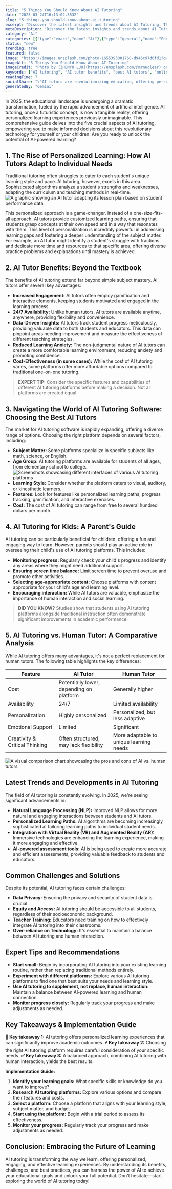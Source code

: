 ```yaml
---
title: "5 Things You Should Know About AI Tutoring"
date: "2025-03-24T16:13:02.353Z"
slug: "5-things-you-should-know-about-ai-tutoring"
excerpt: "Discover the latest insights and trends about AI Tutoring. This comprehensive guide covers everything you need to know about AI Tutoring in 2025."
metaDescription: "Discover the latest insights and trends about AI Tutoring. This comprehensive guide covers everything you need to know about AI Tutoring in 2025."
category: "Ai"
categories: [{"type":"exact","name":"Ai"},{"type":"general","name":"Education"},{"type":"medium","name":"Personalized Learning"},{"type":"specific","name":"Adaptive Learning Systems"},{"type":"niche","name":"Student Performance Modeling"}]
status: "new"
trending: true
featured: false
image: "https://images.unsplash.com/photo-1655393001768-d946c97d6fd1?q=85&w=1200&fit=max&fm=webp&auto=compress"
imageAlt: "5 Things You Should Know About AI Tutoring"
imageCredit: "Photo by [ZHENYU LUO](https://unsplash.com/@mrnuclear) on Unsplash"
keywords: ["AI tutoring", "AI tutor benefits", "best AI tutors", "online AI tutoring", "AI tutoring software", "personalized AI tutoring", "AI tutoring for kids", "cost of AI tutoring", "AI tutoring vs human tutor", "free AI tutoring platforms"]
readingTime: 7
socialShare: "\"AI tutors are revolutionizing education, offering personalized learning paths that adapt to each student's unique needs. But are they replacing human teachers?  The answer is surprisingly nuanced.\""
generatedBy: "Gemini"
---
```




In 2025, the educational landscape is undergoing a dramatic transformation, fueled by the rapid advancement of artificial intelligence.  AI tutoring, once a futuristic concept, is now a tangible reality, offering personalized learning experiences previously unimaginable.  This comprehensive guide delves into the five crucial aspects of AI tutoring, empowering you to make informed decisions about this revolutionary technology for yourself or your children.  Are you ready to unlock the potential of AI-powered learning?

## 1. The Rise of Personalized Learning: How AI Tutors Adapt to Individual Needs

Traditional tutoring often struggles to cater to each student's unique learning style and pace.  AI tutoring, however, excels in this area.  Sophisticated algorithms analyze a student's strengths and weaknesses, adapting the curriculum and teaching methods in real-time.  ![A graphic showing an AI tutor adapting its lesson plan based on student performance data](https://images.unsplash.com/photo-1451187580459-43490279c0fa?q=85&w=1200&fit=max&fm=webp&auto=compress)

This personalized approach is a game-changer.  Instead of a one-size-fits-all approach, AI tutors provide customized learning paths, ensuring that students grasp concepts at their own speed and in a way that resonates with them. This level of personalization is incredibly powerful in addressing learning gaps and fostering a deeper understanding of the subject matter.  For example, an AI tutor might identify a student's struggle with fractions and dedicate more time and resources to that specific area, offering diverse practice problems and explanations until mastery is achieved.

## 2.  AI Tutor Benefits: Beyond the Textbook

The benefits of AI tutoring extend far beyond simple subject mastery.  AI tutors offer several key advantages:

* **Increased Engagement:**  AI tutors often employ gamification and interactive elements, keeping students motivated and engaged in the learning process. 
* **24/7 Availability:** Unlike human tutors, AI tutors are available anytime, anywhere, providing flexibility and convenience.
* **Data-Driven Insights:** AI tutors track student progress meticulously, providing valuable data to both students and educators. This data can pinpoint areas needing improvement and measure the effectiveness of different teaching strategies.
* **Reduced Learning Anxiety:** The non-judgmental nature of AI tutors can create a more comfortable learning environment, reducing anxiety and promoting confidence.
* **Cost-Effectiveness (in some cases):** While the cost of AI tutoring varies, some platforms offer more affordable options compared to traditional one-on-one tutoring.

> **EXPERT TIP:**  Consider the specific features and capabilities of different AI tutoring platforms before making a decision.  Not all platforms are created equal.

## 3. Navigating the World of AI Tutoring Software: Choosing the Best AI Tutors

The market for AI tutoring software is rapidly expanding, offering a diverse range of options.  Choosing the right platform depends on several factors, including:

* **Subject Matter:** Some platforms specialize in specific subjects like math, science, or English.
* **Age Group:**  AI tutoring platforms are available for students of all ages, from elementary school to college.  ![Screenshots showcasing different interfaces of various AI tutoring platforms](https://images.unsplash.com/photo-1484417894907-623942c8ee29?q=85&w=1200&fit=max&fm=webp&auto=compress)
* **Learning Style:**  Consider whether the platform caters to visual, auditory, or kinesthetic learners.
* **Features:**  Look for features like personalized learning paths, progress tracking, gamification, and interactive exercises.
* **Cost:**  The cost of AI tutoring can range from free to several hundred dollars per month.

## 4.  AI Tutoring for Kids: A Parent's Guide

AI tutoring can be particularly beneficial for children, offering a fun and engaging way to learn.  However, parents should play an active role in overseeing their child's use of AI tutoring platforms.  This includes:

* **Monitoring progress:** Regularly check your child's progress and identify any areas where they might need additional support.
* **Ensuring screen time balance:**  Limit screen time to prevent overuse and promote other activities.
* **Selecting age-appropriate content:**  Choose platforms with content appropriate for your child's age and learning level.
* **Encouraging interaction:** While AI tutors are valuable, emphasize the importance of human interaction and social learning.

> **DID YOU KNOW?**  Studies show that students using AI tutoring platforms alongside traditional instruction often demonstrate significant improvements in academic performance.

## 5. AI Tutoring vs. Human Tutor: A Comparative Analysis

While AI tutoring offers many advantages, it's not a perfect replacement for human tutors.  The following table highlights the key differences:

| Feature          | AI Tutor                               | Human Tutor                             |
|-----------------|----------------------------------------|-----------------------------------------|
| Cost             | Potentially lower, depending on platform | Generally higher                         |
| Availability     | 24/7                                   | Limited availability                     |
| Personalization | Highly personalized                     | Personalized, but less adaptive         |
| Emotional Support| Limited                                | Significant                              |
| Creativity & Critical Thinking | Often structured; may lack flexibility | More adaptable to unique learning needs |

![A visual comparison chart showcasing the pros and cons of AI vs. human tutors](https://images.unsplash.com/photo-1517976487492-5750f3195933?q=85&w=1200&fit=max&fm=webp&auto=compress)

## Latest Trends and Developments in AI Tutoring

The field of AI tutoring is constantly evolving.  In 2025, we're seeing significant advancements in:

* **Natural Language Processing (NLP):**  Improved NLP allows for more natural and engaging interactions between students and AI tutors.
* **Personalized Learning Paths:** AI algorithms are becoming increasingly sophisticated at tailoring learning paths to individual student needs.
* **Integration with Virtual Reality (VR) and Augmented Reality (AR):** Immersive technologies are enhancing the learning experience, making it more engaging and effective.
* **AI-powered assessment tools:** AI is being used to create more accurate and efficient assessments, providing valuable feedback to students and educators.

## Common Challenges and Solutions

Despite its potential, AI tutoring faces certain challenges:

* **Data Privacy:**  Ensuring the privacy and security of student data is crucial.
* **Equity and Access:**  AI tutoring should be accessible to all students, regardless of their socioeconomic background.
* **Teacher Training:** Educators need training on how to effectively integrate AI tutoring into their classrooms.
* **Over-reliance on Technology:**  It's essential to maintain a balance between AI tutoring and human interaction.

## Expert Tips and Recommendations

* **Start small:**  Begin by incorporating AI tutoring into your existing learning routine, rather than replacing traditional methods entirely.
* **Experiment with different platforms:**  Explore various AI tutoring platforms to find one that best suits your needs and learning style.
* **Use AI tutoring to supplement, not replace, human interaction:**  Maintain a balance between AI-powered learning and human connection.
* **Monitor progress closely:**  Regularly track your progress and make adjustments as needed.

## Key Takeaways & Implementation Guide

**🔑 Key takeaway 1:** AI tutoring offers personalized learning experiences that can significantly improve academic outcomes.
**⚡ Key takeaway 2:**  Choosing the right AI tutoring platform requires careful consideration of your specific needs.
**✅ Key takeaway 3:**  A balanced approach, combining AI tutoring with human interaction, yields the best results.

**Implementation Guide:**

1. **Identify your learning goals:** What specific skills or knowledge do you want to improve?
2. **Research AI tutoring platforms:** Explore various options and compare their features and costs.
3. **Select a platform:** Choose a platform that aligns with your learning style, subject matter, and budget.
4. **Start using the platform:** Begin with a trial period to assess its effectiveness.
5. **Monitor your progress:** Regularly track your progress and make adjustments as needed.

## Conclusion: Embracing the Future of Learning

AI tutoring is transforming the way we learn, offering personalized, engaging, and effective learning experiences. By understanding its benefits, challenges, and best practices, you can harness the power of AI to achieve your educational goals and unlock your full potential.  Don't hesitate—start exploring the world of AI tutoring today!



